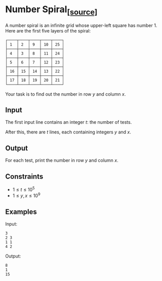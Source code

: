 # Number Spiral<sub>[[source]](https://cses.fi/problemset/task/1071)</sub>

A number spiral is an infinite grid whose upper-left square has number 1. Here are the first five layers of the spiral:

```
┌────┬────┬────┬────┬────┐
│ 1  │ 2  │ 9  │ 10 │ 25 │
├────┼────┼────┼────┼────┤
│ 4  │ 3  │ 8  │ 11 │ 24 │
├────┼────┼────┼────┼────┤
│ 5  │ 6  │ 7  │ 12 │ 23 │
├────┼────┼────┼────┼────┤
│ 16 │ 15 │ 14 │ 13 │ 22 │
├────┼────┼────┼────┼────┤
│ 17 │ 18 │ 19 │ 20 │ 21 │
└────┴────┴────┴────┴────┘
```

Your task is to find out the number in row $y$ and column $x$.

## Input

The first input line contains an integer $t$: the number of tests.

After this, there are $t$ lines, each containing integers $y$ and $x$.

## Output

For each test, print the number in row $y$ and column $x$.

## Constraints

- $1 \le t \le 10^5$
- $1 \le y,x \le 10^9$

## Examples

Input:

    3
    2 3
    1 1
    4 2

Output:

    8
    1
    15
